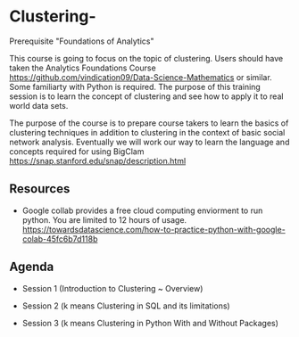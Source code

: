 # Clustering-
Prerequisite "Foundations of Analytics" 

This course is going to focus on the topic of clustering. Users should have taken the Analytics Foundations Course https://github.com/vindication09/Data-Science-Mathematics or similar. Some familiarty with Python is required. The purpose of this training session is to learn the concept of clustering and see how to apply it to real world data sets. 

The purpose of the course is to prepare course takers to learn the basics of clustering techniques in addition to clustering in the context of basic social network analysis. Eventually we will work our way to learn the language and concepts required for using BigClam https://snap.stanford.edu/snap/description.html

## Resources 
* Google collab provides a free cloud computing enviorment to run python. You are limited to 12 hours of usage. 
https://towardsdatascience.com/how-to-practice-python-with-google-colab-45fc6b7d118b

## Agenda 
* Session 1 (Introduction to Clustering ~ Overview) 

* Session 2 (k means Clustering in SQL and its limitations) 

* Session 3 (k means Clustering in Python With and Without Packages)   
